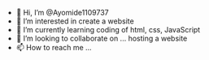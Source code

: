 - 👋 Hi, I’m @Ayomide1109737
- 👀 I’m interested in create a website 
- 🌱 I’m currently learning coding of html, css, JavaScript 
- 💞️ I’m looking to collaborate on ... hosting a website 
- 📫 How to reach me ... 

<!---
Ayomide1109737/Ayomide1109737 is a ✨ special ✨ repository because its `README.md` (this file) appears on your GitHub profile.
You can click the Preview link to take a look at your changes.
--->
